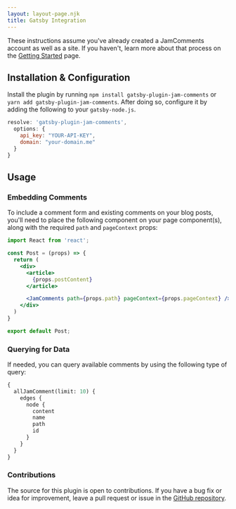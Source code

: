```yaml
---
layout: layout-page.njk
title: Gatsby Integration
---
```


These instructions assume you've already created a JamComments account as well as a site. If you haven't, learn more about that process on the [Getting Started](/docs/getting-started) page.

## Installation & Configuration

Install the plugin by running `npm install gatsby-plugin-jam-comments` or `yarn add gatsby-plugin-jam-comments`. After doing so, configure it by adding the following to your `gatsby-node.js`.

```js
resolve: 'gatsby-plugin-jam-comments',
  options: {
    api_key: "YOUR-API-KEY",
    domain: "your-domain.me"
  }
}
```

## Usage

### Embedding Comments

To include a comment form and existing comments on your blog posts, you'll need to place the following component on your page component(s), along with the required `path` and `pageContext` props:

```jsx
import React from 'react';

const Post = (props) => {
  return (
    <div>
      <article>
        {props.postContent}
      </article>

      <JamComments path={props.path} pageContext={props.pageContext} />
    </div>
  )
}

export default Post;
```

### Querying for Data

If needed, you can query available comments by using the following type of query:

```graphql
{
  allJamComment(limit: 10) {
    edges {
      node {
        content
        name
        path
        id
      }
    }
  }
}
```

### Contributions

The source for this plugin is open to contributions. If you have a bug fix or idea for improvement, leave a pull request or issue in the [GitHub repository](https://github.com/alexmacarthur/gatsby-plugin-jam-comments).
